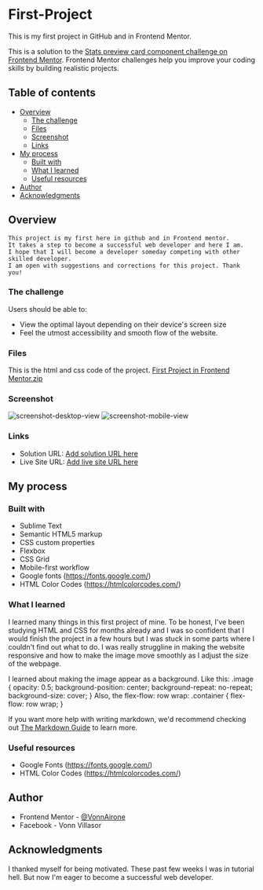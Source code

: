 # First-Project
This is my first project in GitHub and in Frontend Mentor.

This is a solution to the [Stats preview card component challenge on Frontend Mentor](https://www.frontendmentor.io/challenges/stats-preview-card-component-8JqbgoU62). Frontend Mentor challenges help you improve your coding skills by building realistic projects. 

## Table of contents

- [Overview](#overview)
  - [The challenge](#the-challenge)
  - [Files](#files)
  - [Screenshot](#screenshot)
  - [Links](#links)
- [My process](#my-process)
  - [Built with](#built-with)
  - [What I learned](#what-i-learned)
  - [Useful resources](#useful-resources)
- [Author](#author)
- [Acknowledgments](#acknowledgments)

## Overview
    This project is my first here in github and in Frontend mentor. 
    It takes a step to become a successful web developer and here I am. 
    I hope that I will become a developer someday competing with other skilled developer. 
    I am open with suggestions and corrections for this project. Thank you!

### The challenge
    
Users should be able to:

- View the optimal layout depending on their device's screen size
- Feel the utmost accessibility and smooth flow of the website.

### Files

This is the html and css code of the project.
[First Project in Frontend Mentor.zip](https://github.com/VonnAirone/FirstProject/files/6760819/First.Project.in.Frontend.Mentor.zip)

### Screenshot
![screenshot-desktop-view](https://user-images.githubusercontent.com/66238561/124403341-b1e58880-dcea-11eb-9336-7e2e928edc9e.jpg)
![screenshot-mobile-view](https://user-images.githubusercontent.com/66238561/124403350-c0cc3b00-dcea-11eb-8175-efc2619f48dd.png)

### Links

- Solution URL: [Add solution URL here](https://your-solution-url.com)
- Live Site URL: [Add live site URL here](https://your-live-site-url.com)

## My process

### Built with

- Sublime Text
- Semantic HTML5 markup
- CSS custom properties
- Flexbox
- CSS Grid
- Mobile-first workflow
- Google fonts (https://fonts.google.com/)
- HTML Color Codes (https://htmlcolorcodes.com/)

### What I learned

I learned many things in this first project of mine. To be honest, I've been studying HTML and CSS for months already and I was so confident that I would finish the project in a few hours but I was stuck in some parts where I couldn't find out what to do. I was really struggline in making the website responsive and how to make the image move smoothly as I adjust the size of the webpage.

I learned about making the image appear as a background. Like this: 
.image {
	opacity: 0.5;
	background-position: center;
	background-repeat: no-repeat;
	background-size: cover;
}
Also, the flex-flow: row wrap: 
.container {
		flex-flow: row wrap;
	}
 
If you want more help with writing markdown, we'd recommend checking out [The Markdown Guide](https://www.markdownguide.org/) to learn more.

### Useful resources

- Google Fonts (https://fonts.google.com/)
- HTML Color Codes (https://htmlcolorcodes.com/)

## Author

- Frontend Mentor - [@VonnAirone](https://www.frontendmentor.io/profile/VonnAirone)
- Facebook - Vonn Villasor

## Acknowledgments

I thanked myself for being motivated. These past few weeks I was in tutorial hell. But now I'm eager to become a successful web developer.

